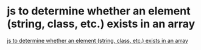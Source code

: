 # js to determine whether an element (string, class, etc.) exists in an array
[js to determine whether an element (string, class, etc.) exists in an array](https://aiwithcloud.com/2022/09/16/js_to_determine_whether_an_element_string_class_etc-_exists_in_an_array/)
